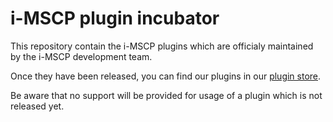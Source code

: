 # i-MSCP plugin incubator

This repository contain the i-MSCP plugins which are officialy maintained by the i-MSCP development team.

Once they have been released, you can find our plugins in our [plugin store](http://forum.i-mscp.net/filebase/index.php/Filebase/).

Be aware that no support will be provided for usage of a plugin which is not released yet.
